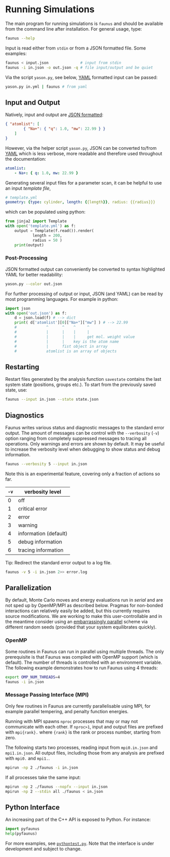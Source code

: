 # Running Simulations

The main program for running simulations is `faunus` and should be available
from the command line after installation. For general usage, type:

~~~ bash
faunus --help
~~~

Input is read either from `stdin` or from a JSON formatted file. Some examples:

~~~ bash
faunus < input.json              # input from stdin
faunus -i in.json -o out.json -q # file input/output and be quiet
~~~

Via the script `yason.py`, see below, [YAML](http://www.yaml.org)
formatted input can be passed:

~~~ bash
yason.py in.yml | faunus # from yaml
~~~

## Input and Output

Natively, input and output are [JSON formatted](http://json.org/example.html):

~~~ json
{ "atomlist": [
        { "Na+": { "q": 1.0, "mw": 22.99 } }
    ]
}
~~~

However, via the helper script `yason.py`, JSON can be converted to/from
[YAML](http://www.yaml.org) which is less verbose, more readable and therefore
used throughout the documentation:

~~~ yaml
atomlist:
    - Na+: { q: 1.0, mw: 22.99 }
~~~

Generating several input files for a parameter scan, it can be helpful to use
an input _template file_,

~~~ yaml
# template.yml
geometry: {type: cylinder, length: {{length}}, radius: {{radius}}}
~~~

which can be populated using python:

~~~ python
from jinja2 import Template
with open('template.yml') as f:
    output = Template(f.read()).render(
            length = 200,
            radius = 50 )
    print(output)
~~~


### Post-Processing

JSON formatted output can conveniently be converted to
syntax highlighted YAML for better readability:

~~~ bash
yason.py --color out.json
~~~

For further processing of output or input, JSON (and YAML) can be read by
most programming languages. For example in python:

~~~ python
import json
with open('out.json') as f:
    d = json.load(f) # --> dict
    print( d['atomlist'][0]["Na+"]["mw"] ) # --> 22.99
    #             ^      ^    ^     ^
    #             |      |    |     |
    #             |      |    |     get mol. weight value
    #             |      |    key is the atom name
    #             |      fist object in array
    #             atomlist is an array of objects
~~~

## Restarting

Restart files generated by the analysis function `savestate` contains the last system state (positions, groups etc.).
To start from the previously saved state, use:

~~~ bash
faunus --input in.json --state state.json
~~~

## Diagnostics

Faunus writes various status and diagnostic messages to the standard error
output. The amount of messages can be control with the `--verbosity` (`-v`)
option ranging from completely suppressed messages to tracing all
operations. Only warnings and errors are shown by default. It may be useful
to increase the verbosity level when debugging to show status and debug
information.

~~~ bash
faunus --verbosity 5 --input in.json
~~~

Note this is an experimental feature, covering only a fraction of actions
so far.

`-v` | verbosity level
---- | -----------------------
0    | off
1    | critical error
2    | error
3    | warning
4    | information (default)
5    | debug information
6    | tracing information

Tip: Redirect the standard error output to a log file.

~~~ bash
faunus -v 5 -i in.json 2>> error.log
~~~

## Parallelization

By default, Monte Carlo moves and energy evaluations run in _serial_ and are
not sped up by OpenMP/MPI as described below. Pragmas for non-bonded interactions
can relatively easily be added, but this currently requires source modifications.
We are working to make this user-controllable and in the meantime consider using
an [embarrassingly parallel](https://en.wikipedia.org/wiki/Embarrassingly_parallel)
scheme via different random seeds (provided that your system equilibrates quickly).

### OpenMP

Some routines in Faunus can run in parallel using multiple threads. The only prerequisite is that Faunus was
compiled with OpenMP support (which is default). The number of threads is controlled with an environment variable.
The following example demonstrates how to run Faunus using 4 threads:  

~~~ bash
export OMP_NUM_THREADS=4
faunus -i in.json
~~~

### Message Passing Interface (MPI)

Only few routines in Faunus are currently parallelisable using MPI, for example
parallel tempering, and penalty function energies.

Running with MPI spawns `nproc` processes that may or may not communicate
with each other. If `nproc>1`, input and output files are prefixed with
`mpi{rank}.` where `{rank}` is the rank or process number, starting from zero.

The following starts two processes, reading input from `mpi0.in.json` and
`mpi1.in.json`. All output files, including those from any analysis are
prefixed with `mpi0.` and `mpi1.`.

~~~ bash
mpirun -np 2 ./faunus -i in.json
~~~

If all processes take the same input:

~~~ bash
mpirun -np 2 ./faunus --nopfx --input in.json
mpirun -np 2 --stdin all ./faunus < in.json
~~~

## Python Interface

An increasing part of the C++ API is exposed to Python. For instance:

~~~ python
import pyfaunus
help(pyfaunus)
~~~

For more examples, see
[`pythontest.py`](https://github.com/mlund/faunus/blob/master/examples/pythontest.py).
Note that the interface is under development and subject to change.

